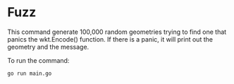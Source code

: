 # Fuzz

This command generate 100,000 random geometries trying to find one that panics the wkt.Encode() function. If there is 
a panic, it will print out the geometry and the message. 

To run the command:
```
go run main.go
```
